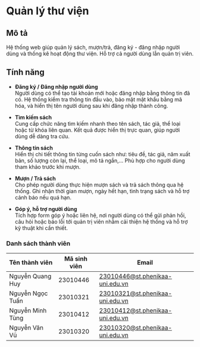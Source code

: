 # Quản lý thư viện

## Mô tả
Hệ thống web giúp quản lý sách, mượn/trả, đăng ký - đăng nhập người dùng và thống kê hoạt động thư viện. Hỗ trợ cả người dùng lẫn quản trị viên.

## Tính năng
- **Đăng ký / Đăng nhập người dùng**  
  Người dùng có thể tạo tài khoản mới hoặc đăng nhập bằng thông tin đã có. Hệ thống kiểm tra thông tin đầu vào, bảo mật mật khẩu bằng mã hóa, và hiển thị tên người dùng sau khi đăng nhập thành công.

- **Tìm kiếm sách**  
  Cung cấp chức năng tìm kiếm nhanh theo tên sách, tác giả, thể loại hoặc từ khóa liên quan. Kết quả được hiển thị trực quan, giúp người dùng dễ dàng tra cứu.

- **Thông tin sách**  
  Hiển thị chi tiết thông tin từng cuốn sách như: tiêu đề, tác giả, năm xuất bản, số lượng còn lại, thể loại, mô tả ngắn,... Phù hợp cho người dùng tham khảo trước khi mượn.

- **Mượn / Trả sách**  
  Cho phép người dùng thực hiện mượn sách và trả sách thông qua hệ thống. Ghi nhận thời gian mượn, ngày hết hạn, tình trạng sách và hỗ trợ cảnh báo nếu quá hạn.

- **Góp ý, hỗ trợ người dùng**  
  Tích hợp form góp ý hoặc liên hệ, nơi người dùng có thể gửi phản hồi, câu hỏi hoặc báo lỗi tới quản trị viên nhằm cải thiện hệ thống và hỗ trợ kỹ thuật khi cần thiết.


### Danh sách thành viên 

| Tên thành viên     | Mã sinh viên | Email                           |
|--------------------|--------------|---------------------------------|
| Nguyễn Quang Huy   | 23010446     | 23010446@st.phenikaa-uni.edu.vn |
| Nguyễn Ngọc Tuấn   | 23010321     | 23010321@st.phenikaa-uni.edu.vn |
| Nguyễn Minh Tùng   | 23010412     | 23010412@st.phenikaa-uni.edu.vn |
| Nguyễn Văn Vũ      | 23010320     | 23010320@st.phenikaa-uni.edu.vn |
